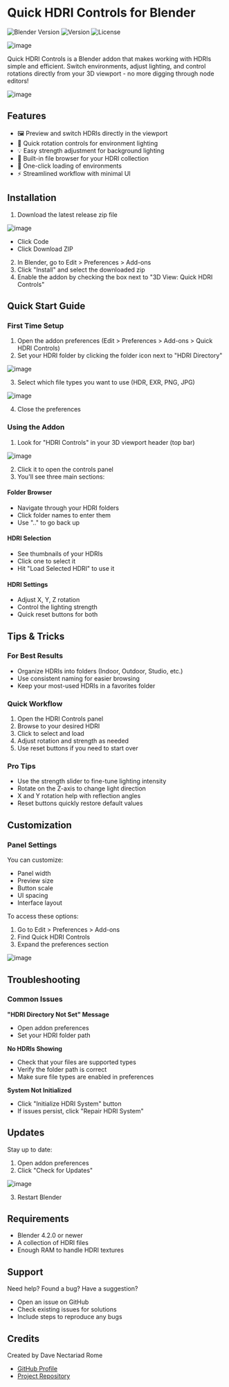 # Quick HDRI Controls for Blender

![Blender Version](https://img.shields.io/badge/Blender-4.2.0+-green.svg)
![Version](https://img.shields.io/badge/Version-0.9-blue.svg)
![License](https://img.shields.io/badge/License-MIT-lightgrey.svg)

![image](https://github.com/user-attachments/assets/f34ccf54-7e65-4dcb-8173-7b43ba369ea8)


Quick HDRI Controls is a Blender addon that makes working with HDRIs simple and efficient. Switch environments, adjust lighting, and control rotations directly from your 3D viewport - no more digging through node editors!

![image](https://github.com/user-attachments/assets/b5c29a71-963d-45da-a733-df24ce4e4a8a)



## Features

- 🖼️ Preview and switch HDRIs directly in the viewport
- 🔄 Quick rotation controls for environment lighting
- 💡 Easy strength adjustment for background lighting
- 📁 Built-in file browser for your HDRI collection
- 🎯 One-click loading of environments
- ⚡ Streamlined workflow with minimal UI

## Installation

1. Download the latest release zip file

![image](https://github.com/user-attachments/assets/0baaf264-0775-452b-a9d2-fc85be647507)
 - Click Code
 - Click Download ZIP

2. In Blender, go to Edit > Preferences > Add-ons
3. Click "Install" and select the downloaded zip
4. Enable the addon by checking the box next to "3D View: Quick HDRI Controls"

## Quick Start Guide

### First Time Setup

1. Open the addon preferences (Edit > Preferences > Add-ons > Quick HDRI Controls)
2. Set your HDRI folder by clicking the folder icon next to "HDRI Directory"

![image](https://github.com/user-attachments/assets/f6899f91-a0aa-462c-b26f-8720187b4791)

3. Select which file types you want to use (HDR, EXR, PNG, JPG)

![image](https://github.com/user-attachments/assets/5c3fc0bc-981f-4684-b1a8-4053eda39bcb)

4. Close the preferences

### Using the Addon

1. Look for "HDRI Controls" in your 3D viewport header (top bar)

![image](https://github.com/user-attachments/assets/001ed482-c246-430a-b5d3-c7c652e41953)

2. Click it to open the controls panel
3. You'll see three main sections:

#### Folder Browser
- Navigate through your HDRI folders
- Click folder names to enter them
- Use ".." to go back up

#### HDRI Selection
- See thumbnails of your HDRIs
- Click one to select it
- Hit "Load Selected HDRI" to use it

#### HDRI Settings
- Adjust X, Y, Z rotation
- Control the lighting strength
- Quick reset buttons for both

## Tips & Tricks

### For Best Results
- Organize HDRIs into folders (Indoor, Outdoor, Studio, etc.)
- Use consistent naming for easier browsing
- Keep your most-used HDRIs in a favorites folder

### Quick Workflow
1. Open the HDRI Controls panel
2. Browse to your desired HDRI
3. Click to select and load
4. Adjust rotation and strength as needed
5. Use reset buttons if you need to start over

### Pro Tips
- Use the strength slider to fine-tune lighting intensity
- Rotate on the Z-axis to change light direction
- X and Y rotation help with reflection angles
- Reset buttons quickly restore default values

## Customization

### Panel Settings
You can customize:
- Panel width
- Preview size
- Button scale
- UI spacing
- Interface layout

To access these options:
1. Go to Edit > Preferences > Add-ons
2. Find Quick HDRI Controls
3. Expand the preferences section

![image](https://github.com/user-attachments/assets/f7afa023-cc64-44b6-9faf-852082643e6a)


## Troubleshooting

### Common Issues

**"HDRI Directory Not Set" Message**
- Open addon preferences
- Set your HDRI folder path

**No HDRIs Showing**
- Check that your files are supported types
- Verify the folder path is correct
- Make sure file types are enabled in preferences

**System Not Initialized**
- Click "Initialize HDRI System" button
- If issues persist, click "Repair HDRI System"

## Updates

Stay up to date:
1. Open addon preferences
2. Click "Check for Updates"

![image](https://github.com/user-attachments/assets/3b7e297b-7208-43ac-9986-af65fb24452d)

3. Restart Blender

## Requirements

- Blender 4.2.0 or newer
- A collection of HDRI files
- Enough RAM to handle HDRI textures

## Support

Need help? Found a bug? Have a suggestion?
- Open an issue on GitHub
- Check existing issues for solutions
- Include steps to reproduce any bugs

## Credits

Created by Dave Nectariad Rome
- [GitHub Profile](https://github.com/mdreece)
- [Project Repository](https://github.com/mdreece/Quick-HDRI-Controls)
